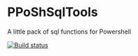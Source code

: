 # PPoShSqlTools
A little pack of sql functions for Powershell


[![Build status](https://ci.appveyor.com/api/projects/status/xysmqfl2ex918h9t/branch/master?svg=true)](https://ci.appveyor.com/project/PPOSHGROUP/pposhsqltools/branch/master)

